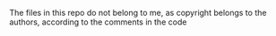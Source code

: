 
 The files in this repo do not belong to me, as copyright belongs to the authors, according to the comments in the code
 

